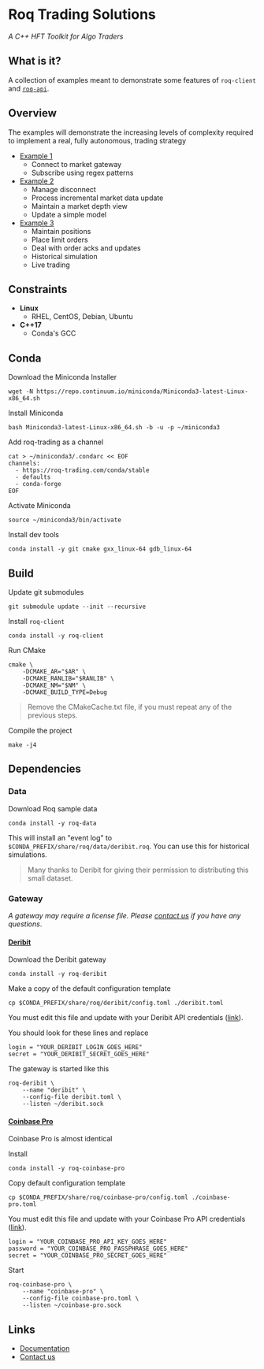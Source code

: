 # Roq Trading Solutions

*A C++ HFT Toolkit for Algo Traders*


## What is it?

A collection of examples meant to demonstrate
some features of 
`roq-client` and
[`roq-api`](https://github.com/roq-trading/roq-api).


## Overview

The examples will demonstrate the increasing levels
of complexity required to implement a real, fully
autonomous, trading strategy

* [Example 1](./src/roq/samples/example-1/README.md)
  * Connect to market gateway
  * Subscribe using regex patterns
* [Example 2](./src/roq/samples/example-1/README.md)
  * Manage disconnect
  * Process incremental market data update
  * Maintain a market depth view
  * Update a simple model
* [Example 3](./src/roq/samples/example-1/README.md)
  * Maintain positions
  * Place limit orders
  * Deal with order acks and updates
  * Historical simulation
  * Live trading


## Constraints

* **Linux**
  * RHEL, CentOS, Debian, Ubuntu
* **C++17**
  * Conda's GCC

## Conda

Download the Miniconda Installer

```
wget -N https://repo.continuum.io/miniconda/Miniconda3-latest-Linux-x86_64.sh
```

Install Miniconda

```
bash Miniconda3-latest-Linux-x86_64.sh -b -u -p ~/miniconda3
```

Add roq-trading as a channel

```
cat > ~/miniconda3/.condarc << EOF
channels:
  - https://roq-trading.com/conda/stable
  - defaults
  - conda-forge
EOF
```

Activate Miniconda

```
source ~/miniconda3/bin/activate
```

Install dev tools

```
conda install -y git cmake gxx_linux-64 gdb_linux-64
```

## Build

Update git submodules

```
git submodule update --init --recursive
```

Install `roq-client`

```
conda install -y roq-client
```

Run CMake

```
cmake \
    -DCMAKE_AR="$AR" \
    -DCMAKE_RANLIB="$RANLIB" \
    -DCMAKE_NM="$NM" \
    -DCMAKE_BUILD_TYPE=Debug
```

> Remove the CMakeCache.txt file, if you must
> repeat any of the previous steps.

Compile the project

```
make -j4
```

## Dependencies

### Data

Download Roq sample data

```
conda install -y roq-data
```

This will install an "event log" to
`$CONDA_PREFIX/share/roq/data/deribit.roq`.
You can use this for historical simulations.

> Many thanks to Deribit for giving their permission
> to distributing this small dataset.

### Gateway

*A gateway may require a license file.
Please [contact us](mailto:info@roq-trading.com)
if you have any questions*.

#### [Deribit](https://roq-trading.com/docs/gateways/deribit/index.html)

Download the Deribit gateway

```
conda install -y roq-deribit
```

Make a copy of the default configuration template

```
cp $CONDA_PREFIX/share/roq/deribit/config.toml ./deribit.toml
```

You must edit this file and update with your
Deribit API credentials
([link](https://test.deribit.com/main#/account?scrollTo=api)).

You should look for these lines and replace

```
login = "YOUR_DERIBIT_LOGIN_GOES_HERE"
secret = "YOUR_DERIBIT_SECRET_GOES_HERE"
```

The gateway is started like this

```
roq-deribit \
    --name "deribit" \
    --config-file deribit.toml \
    --listen ~/deribit.sock
```

#### [Coinbase Pro](https://roq-trading.com/docs/gateways/deribit/index.html)

Coinbase Pro is almost identical

Install

```
conda install -y roq-coinbase-pro
```

Copy default configuration template

```
cp $CONDA_PREFIX/share/roq/coinbase-pro/config.toml ./coinbase-pro.toml
```

You must edit this file and update with your
Coinbase Pro API credentials
([link](https://public.sandbox.pro.coinbase.com/profile/api)).

```
login = "YOUR_COINBASE_PRO_API_KEY_GOES_HERE"
password = "YOUR_COINBASE_PRO_PASSPHRASE_GOES_HERE"
secret = "YOUR_COINBASE_PRO_SECRET_GOES_HERE"
```

Start

```
roq-coinbase-pro \
    --name "coinbase-pro" \
    --config-file coinbase-pro.toml \
    --listen ~/coinbase-pro.sock
```


## Links

* [Documentation](https://roq-trading.com/docs)
* [Contact us](mailto:info@roq-trading.com)
